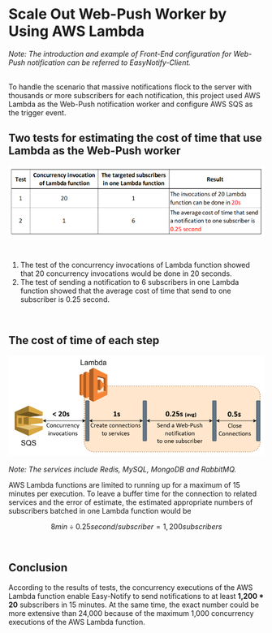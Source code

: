 # Scale Out Web-Push Worker by Using AWS Lambda
_Note: The introduction and example of Front-End configuration for Web-Push notification can be referred to EasyNotify-Client._   
<br/>

To handle the scenario that massive notifications flock to the server with thousands or more subscribers for each notification, this project used AWS Lambda as the Web-Push notification worker and configure AWS SQS as the trigger event. 
<br/>

## Two tests for estimating the cost of time that use Lambda as the Web-Push worker
<p align="center">
  <img src="./imgs/lambda-tests.png" alt="Lambda Test" width="700" />
</p>
<br/>  

1. The test of the concurrency invocations of Lambda function showed that 20 concurrency invocations would be done in 20 seconds.
2. The test of sending a notification to 6 subscribers in one Lambda function showed that the average cost of time that send to one subscriber is 0.25 second.  
<br/>

## The cost of time of each step
<p align="center">
  <img src="./imgs/lambda-cost-time.png" alt="Lambda Cost Of Time" width="700" />
</p>  

_Note: The services include Redis, MySQL, MongoDB and RabbitMQ._ 
<br/> 


AWS Lambda functions are limited to running up for a maximum of 15 minutes per execution. To leave a buffer time for the connection to related services and the error of estimate, the estimated appropriate numbers of subscribers batched in one Lambda function would be 
``` math
8 min ÷ 0.25 second/subscriber =  1,200 subscribers
```
<br/>

## Conclusion
According to the results of tests, the concurrency executions of the AWS Lambda function enable Easy-Notify to send notifications to at least **1,200 * 20** subscribers in 15 minutes. At the same time, the exact number could be more extensive than 24,000 because of the maximum 1,000 concurrency executions of the AWS Lambda function.
 
